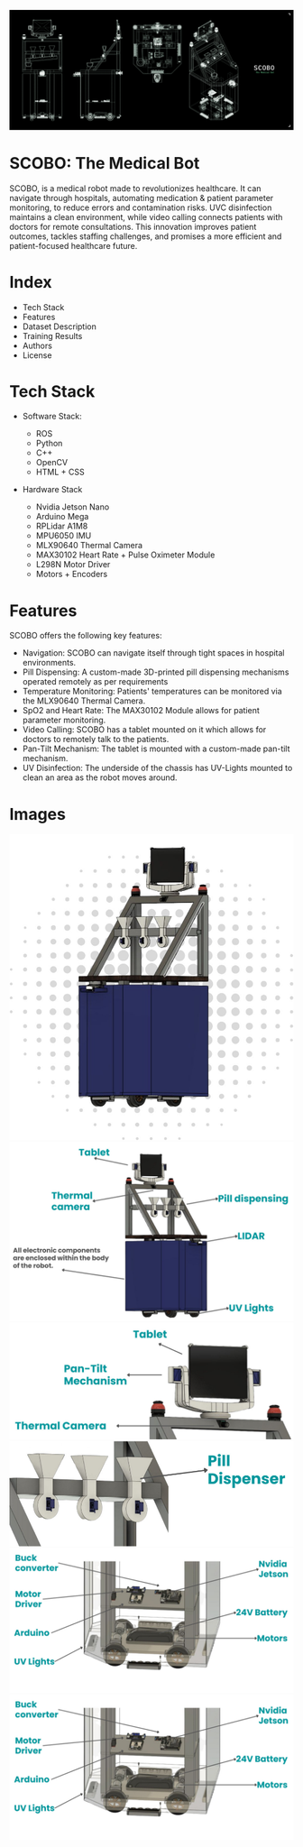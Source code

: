 ![img src]( https://github.com/AiryAir/scobo/blob/main/images/Scobo_NoName.png )
# SCOBO: The Medical Bot
SCOBO, is a medical robot made to revolutionizes healthcare. It can navigate through hospitals, automating medication & patient parameter monitoring, to reduce errors and contamination risks. 
UVC disinfection maintains a clean environment, while video calling connects patients with doctors for remote consultations. This innovation improves patient outcomes, tackles staffing challenges, and  promises a more efficient and patient-focused healthcare future.

# Index
* Tech Stack
* Features
* Dataset Description
* Training Results
* Authors
* License

# Tech Stack

* Software Stack:
    * ROS
    * Python
    * C++
    * OpenCV
    * HTML + CSS

* Hardware Stack
    * Nvidia Jetson Nano
    * Arduino Mega
    * RPLidar A1M8
    * MPU6050 IMU
    * MLX90640 Thermal Camera
    * MAX30102 Heart Rate + Pulse Oximeter Module
    * L298N Motor Driver
    * Motors + Encoders

# Features
SCOBO offers the following key features:

* Navigation: SCOBO can navigate itself through tight spaces in hospital environments.
* Pill Dispensing: A custom-made 3D-printed pill dispensing mechanisms operated remotely as per requirements
* Temperature Monitoring: Patients' temperatures can be monitored via the MLX90640 Thermal Camera.
* SpO2 and Heart Rate: The MAX30102 Module allows for patient parameter monitoring.
* Video Calling: SCOBO has a tablet mounted on it which allows for doctors to remotely talk to the patients.
* Pan-Tilt Mechanism: The tablet is mounted with a custom-made pan-tilt mechanism.
* UV Disinfection: The underside of the chassis has UV-Lights mounted to clean an area as the robot moves around.
  
# Images

![img src]( https://github.com/AiryAir/scobo/blob/main/images/full_unlabeled.jpg )
![img src]( https://github.com/AiryAir/scobo/blob/main/images/full_labeled.jpg )
![img src]( https://github.com/AiryAir/scobo/blob/main/images/pan_tilt.jpg )
![img src]( https://github.com/AiryAir/scobo/blob/main/images/pill_disp.jpg )
![img src]( https://github.com/AiryAir/scobo/blob/main/images/side_elec.jpg )
![img src]( https://github.com/AiryAir/scobo/blob/main/images/side_elec.jpg )
